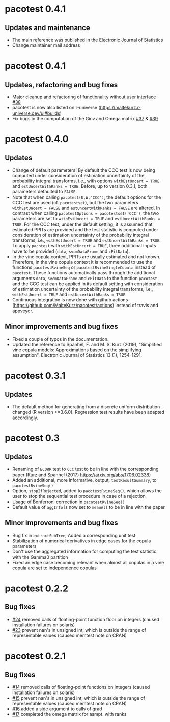 # pacotest 0.4.1
## Updates and maintenance
* The main reference was published in the Electronic Journal of Statistics
* Change maintainer mail address

# pacotest 0.4.1
## Updates, refactoring and bug fixes
* Major cleanup and refactoring of functionality without user interface [#38](https://github.com/MalteKurz/pacotest/pull/38)
* pacotest is now also listed on r-universe (https://maltekurz.r-universe.dev/ui#builds)
* Fix bugs in the computation of the Ginv and Omega matrix [#37](https://github.com/MalteKurz/pacotest/pull/37) & [#39](https://github.com/MalteKurz/pacotest/pull/39)

# pacotest 0.4.0
## Updates
* Change of default parameters! By default the CCC test is now being computed under consideration of estimation uncertainty of the probability integral transforms, i.e., with options `withEstUncert = TRUE` and `estUncertWithRanks = TRUE`. Before, up to version 0.3.1, both parameters defaulted to `FALSE`.
* Note that when calling `pacotest(U,W,'CCC')`, the default options for the CCC test are used (cf. `pacotestset`), but the two parameters `withEstUncert = FALSE` and `estUncertWithRanks = FALSE` are altered. In contrast when calling `pacotestOptions = pacotestset('CCC')`, the two parameters are set to `withEstUncert = TRUE` and `estUncertWithRanks = TRUE`. For the CCC test, under the default setting, it is assumed that estimated PPITs are provided and the test statistic is computed under consideration of estimation uncertainty of the probability integral transforms, i.e., `withEstUncert = TRUE` and `estUncertWithRanks = TRUE`. To apply `pacotest` with `withEstUncert = TRUE`, three additional inputs have to be provided (`data`, `svcmDataFrame` and `cPitData`).
* In the vine copula context, PPITs are usually estimated and not known. Therefore, in the vine copula context it is recommended to use the functions `pacotestRvineSeq` or `pacotestRvineSingleCopula` instead of `pacotest`. These functions automatically pass through the additional arguments `data`, `svcmDataFrame` and `cPitData` to the function `pacotest` and the CCC test can be applied in its default setting with consideration of estimation uncertainty of the probability integral transforms, i.e., `withEstUncert = TRUE` and `estUncertWithRanks = TRUE`.
* Continuous integration is now done with github actions (https://github.com/MalteKurz/pacotest/actions) instead of travis and appveyor.


## Minor improvements and bug fixes
* Fixed a couple of typos in the documentation.
* Updated the reference to Spanhel, F. and M. S. Kurz (2019), "Simplified vine copula models: Approximations based on the simplifying assumption", Electronic Journal of Statistics 13 (1), 1254-1291.

# pacotest 0.3.1
## Updates
* The default method for generating from a discrete uniform distribution changed (R version >=3.6.0). Regression test results have been adapted accordingly.

# pacotest 0.3
## Updates
* Renaming of `ECORR` test to `CCC` test to be in line with the corresponding paper (Kurz and Spanhel (2017) <https://arxiv.org/abs/1706.02338>)
* Added an additional, more informative, output, `testResultSummary`, to `pacotestRvineSeq()`
* Option, `stopIfRejected`, added to `pacotestRvineSeq()`, which allows the user to stop the sequential test procedure in case of a rejection
* Usage of Bonferroni correction in `pacotestRvineSeq()`
* Default value of `aggInfo` is now set to `meanAll` to be in line with the paper

## Minor improvements and bug fixes
* Bug fix in `extractSubTree`; Added a corresponding unit test
* Stabilization of numerical derivatives in edge cases for the copula parameters
* Don't use the aggregated information for computing the test statistic with the Gamma0 partition
* Fixed an edge case becoming relevant when almost all copulas in a vine copula are set to independence copulas

# pacotest 0.2.2
## Bug fixes
* [#24](https://github.com/MalteKurz/pacotest/issues/18) removed calls of floating-point function floor on integers (caused installation failures on solaris)
* [#23](https://github.com/MalteKurz/pacotest/issues/19) prevent nan's in unsigned int, which is outside the range of representable values (caused memtest note on CRAN)

# pacotest 0.2.1
## Bug fixes
* [#14](https://github.com/MalteKurz/pacotest/issues/14) removed calls of floating-point functions on integers (caused installation failures on solaris)
* [#15](https://github.com/MalteKurz/pacotest/issues/15) prevent nan's in unsigned int, which is outside the range of representable values (caused memtest note on CRAN)
* [#16](https://github.com/MalteKurz/pacotest/issues/16) added a side argument to calls of grad
* [#17](https://github.com/MalteKurz/pacotest/issues/17) completed the omega matrix for asmpt. with ranks
